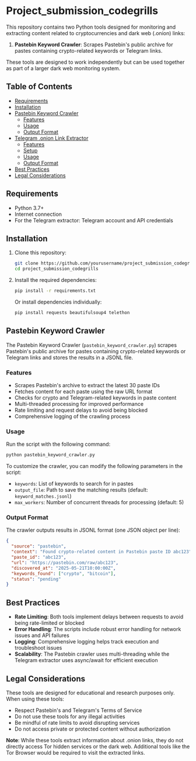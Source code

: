 # Project_submission_codegrills

This repository contains two Python tools designed for monitoring and extracting content related to cryptocurrencies and dark web (.onion) links:

1. **Pastebin Keyword Crawler**: Scrapes Pastebin's public archive for pastes containing crypto-related keywords or Telegram links.


These tools are designed to work independently but can be used together as part of a larger dark web monitoring system.

## Table of Contents

- [Requirements](#requirements)
- [Installation](#installation)
- [Pastebin Keyword Crawler](#pastebin-keyword-crawler)
  - [Features](#features)
  - [Usage](#usage)
  - [Output Format](#output-format)
- [Telegram .onion Link Extractor](#telegram-onion-link-extractor)
  - [Features](#features-1)
  - [Setup](#setup)
  - [Usage](#usage-1)
  - [Output Format](#output-format-1)
- [Best Practices](#best-practices)
- [Legal Considerations](#legal-considerations)

## Requirements

- Python 3.7+
- Internet connection
- For the Telegram extractor: Telegram account and API credentials

## Installation

1. Clone this repository:
   ```bash
   git clone https://github.com/yourusername/project_submission_codegrills.git
   cd project_submission_codegrills
   ```

2. Install the required dependencies:
   ```bash
   pip install -r requirements.txt
   ```

   Or install dependencies individually:
   ```bash
   pip install requests beautifulsoup4 telethon
   ```

## Pastebin Keyword Crawler

The Pastebin Keyword Crawler (`pastebin_keyword_crawler.py`) scrapes Pastebin's public archive for pastes containing crypto-related keywords or Telegram links and stores the results in a JSONL file.

### Features

- Scrapes Pastebin's archive to extract the latest 30 paste IDs
- Fetches content for each paste using the raw URL format
- Checks for crypto and Telegram-related keywords in paste content
- Multi-threaded processing for improved performance
- Rate limiting and request delays to avoid being blocked
- Comprehensive logging of the crawling process

### Usage

Run the script with the following command:

```bash
python pastebin_keyword_crawler.py
```

To customize the crawler, you can modify the following parameters in the script:

- `keywords`: List of keywords to search for in pastes
- `output_file`: Path to save the matching results (default: `keyword_matches.jsonl`)
- `max_workers`: Number of concurrent threads for processing (default: 5)

### Output Format

The crawler outputs results in JSONL format (one JSON object per line):

```json
{
  "source": "pastebin",
  "context": "Found crypto-related content in Pastebin paste ID abc123",
  "paste_id": "abc123",
  "url": "https://pastebin.com/raw/abc123",
  "discovered_at": "2025-05-21T10:00:00Z",
  "keywords_found": ["crypto", "bitcoin"],
  "status": "pending"
}
```

## Best Practices

- **Rate Limiting**: Both tools implement delays between requests to avoid being rate-limited or blocked
- **Error Handling**: The scripts include robust error handling for network issues and API failures
- **Logging**: Comprehensive logging helps track execution and troubleshoot issues
- **Scalability**: The Pastebin crawler uses multi-threading while the Telegram extractor uses async/await for efficient execution

## Legal Considerations

These tools are designed for educational and research purposes only. When using these tools:

- Respect Pastebin's and Telegram's Terms of Service
- Do not use these tools for any illegal activities
- Be mindful of rate limits to avoid disrupting services
- Do not access private or protected content without authorization

**Note**: While these tools extract information about .onion links, they do not directly access Tor hidden services or the dark web. Additional tools like the Tor Browser would be required to visit the extracted links.